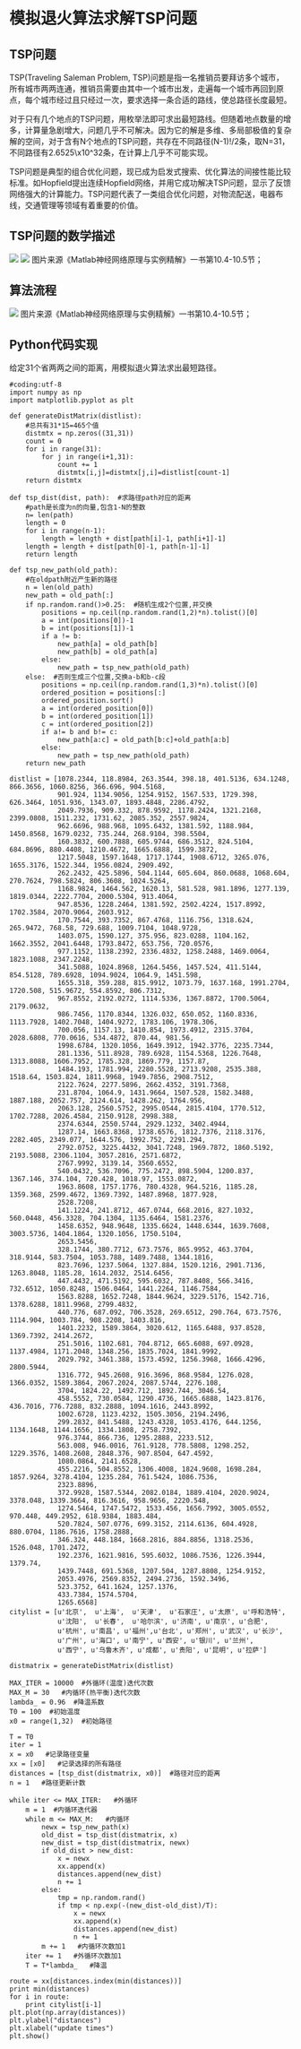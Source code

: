 # 模拟退火算法求解TSP问题
## TSP问题
TSP(Traveling Saleman Problem, TSP)问题是指一名推销员要拜访多个城市，所有城市两两连通，推销员需要由其中一个城市出发，走遍每一个城市再回到原点，每个城市经过且只经过一次，要求选择一条合适的路线，使总路径长度最短。

对于只有几个地点的TSP问题，用枚举法即可求出最短路线。但随着地点数量的增多，计算量急剧增大，问题几乎不可解决。因为它的解是多维、多局部极值的复杂解的空间，对于含有N个地点的TSP问题，共存在不同路径(N-1)!/2条，取N=31，不同路径有2.6525\x10^32条，在计算上几乎不可能实现。

TSP问题是典型的组合优化问题，现已成为启发式搜索、优化算法的间接性能比较标准。如Hopfield提出连续Hopfield网络，并用它成功解决TSP问题，显示了反馈网络强大的计算能力。TSP问题代表了一类组合优化问题，对物流配送，电器布线，交通管理等领域有着重要的价值。

## TSP问题的数学描述
![][image-1]
![][image-2]
图片来源《Matlab神经网络原理与实例精解》一书第10.4-10.5节；

## 算法流程
![][image-3]
图片来源《Matlab神经网络原理与实例精解》一书第10.4-10.5节；

## Python代码实现
给定31个省两两之间的距离，用模拟退火算法求出最短路径。

	#coding:utf-8
	import numpy as np
	import matplotlib.pyplot as plt
	
	def generateDistMatrix(distlist):
	    #总共有31*15=465个值
	    distmtx = np.zeros((31,31))
	    count = 0
	    for i in range(31):
	        for j in range(i+1,31):
	            count += 1
	            distmtx[i,j]=distmtx[j,i]=distlist[count-1]
	    return distmtx
	
	def tsp_dist(dist, path):  #求路径path对应的距离
	    #path是长度为n的向量,包含1-N的整数
	    n= len(path)
	    length = 0
	    for i in range(n-1):
	        length = length + dist[path[i]-1, path[i+1]-1]
	    length = length + dist[path[0]-1, path[n-1]-1]
	    return length
	
	def tsp_new_path(old_path):
	    #在oldpath附近产生新的路径
	    n = len(old_path)
	    new_path = old_path[:]
	    if np.random.rand()>0.25:  #随机生成2个位置,并交换
	        positions = np.ceil(np.random.rand(1,2)*n).tolist()[0]
	        a = int(positions[0])-1
	        b = int(positions[1])-1
	        if a != b:
	            new_path[a] = old_path[b]
	            new_path[b] = old_path[a]
	        else:
	            new_path = tsp_new_path(old_path)
	    else:  #否则生成三个位置,交换a-b和b-c段
	        positions = np.ceil(np.random.rand(1,3)*n).tolist()[0]
	        ordered_position = positions[:]
	        ordered_position.sort()
	        a = int(ordered_position[0])
	        b = int(ordered_position[1])
	        c = int(ordered_position[2])
	        if a!= b and b!= c:
	            new_path[a:c] = old_path[b:c]+old_path[a:b]
	        else:
	            new_path = tsp_new_path(old_path)
	    return new_path
	
	distlist = [1078.2344, 118.8984, 263.3544, 398.18, 401.5136, 634.1248, 866.3656, 1060.8256, 366.696, 904.5168,
	            901.924, 1134.9056, 1254.9152, 1567.533, 1729.398, 626.3464, 1051.936, 1343.07, 1893.4848, 2286.4792,
	            2049.7936, 909.332, 878.9592, 1178.2424, 1321.2168, 2399.0808, 1511.232, 1731.62, 2085.352, 2557.9824,
	            962.6696, 988.968, 1095.6432, 1381.592, 1188.984, 1450.8568, 1679.0232, 735.244, 268.9104, 398.5504,
	            160.3832, 600.7888, 605.9744, 686.3512, 824.5104, 684.8696, 880.4408, 1210.4672, 1665.6888, 1599.3872,
	            1217.5048, 1597.1648, 1717.1744, 1908.6712, 3265.076, 1655.3176, 1522.344, 1956.0824, 2909.492,
	            262.2432, 425.5896, 504.1144, 605.604, 860.0688, 1068.604, 270.7624, 798.5824, 806.3608, 1024.5264,
	            1168.9824, 1464.562, 1620.13, 581.528, 981.1896, 1277.139, 1819.0344, 2222.7704, 2000.5304, 913.4064,
	            947.8536, 1228.2464, 1381.592, 2502.4224, 1517.8992, 1702.3584, 2070.9064, 2603.912,
	            170.7544, 393.7352, 867.4768, 1116.756, 1318.624, 265.9472, 768.58, 729.688, 1009.7104, 1048.9728,
	            1403.075, 1590.127, 375.956, 823.0288, 1104.162, 1662.3552, 2041.6448, 1793.8472, 653.756, 720.0576,
	            977.1152, 1138.2392, 2336.4832, 1258.2488, 1469.0064, 1823.1088, 2347.2248,
	            341.5088, 1024.8968, 1264.5456, 1457.524, 411.5144, 854.5128, 789.6928, 1094.9024, 1064.9, 1451.598,
	            1655.318, 359.288, 815.9912, 1073.79, 1637.168, 1991.2704, 1720.508, 515.9672, 554.8592, 806.7312,
	            967.8552, 2192.0272, 1114.5336, 1367.8872, 1700.5064, 2179.0632,
	            986.7456, 1170.8344, 1326.032, 650.052, 1160.8336, 1113.7928, 1402.7048, 1404.9272, 1783.106, 1978.306,
	            700.056, 1157.13, 1410.854, 1973.4912, 2315.3704, 2028.6808, 770.0616, 534.4872, 870.44, 981.56,
	            1998.6784, 1320.1056, 1649.3912, 1942.3776, 2235.7344,
	            281.1336, 511.8928, 789.6928, 1154.5368, 1226.7648, 1313.8088, 1606.7952, 1785.328, 1869.779, 1157.87,
	            1484.193, 1781.994, 2280.5528, 2713.9208, 2535.388, 1518.64, 1503.824, 1811.9968, 1949.7856, 2908.7512,
	            2122.7624, 2277.5896, 2662.4352, 3191.7368,
	            231.8704, 1064.9, 1431.9664, 1507.528, 1582.3488, 1887.188, 2052.757, 2124.614, 1428.262, 1764.956,
	            2063.128, 2560.5752, 2995.0544, 2815.4104, 1770.512, 1702.7288, 2026.4584, 2150.9128, 2998.388,
	            2374.6344, 2550.5744, 2929.1232, 3402.4944,
	            1287.14, 1663.8368, 1738.6576, 1812.7376, 2118.3176, 2282.405, 2349.077, 1644.576, 1992.752, 2291.294,
	            2792.0752, 3225.4432, 3041.7248, 1969.7872, 1860.5192, 2193.5088, 2306.1104, 3057.2816, 2571.6872,
	            2767.9992, 3139.14, 3560.6552,
	            540.0432, 536.7096, 775.2472, 898.5904, 1200.837, 1367.146, 374.104, 720.428, 1018.97, 1553.0872,
	            1963.8608, 1757.1776, 780.4328, 964.5216, 1185.28, 1359.368, 2599.4672, 1369.7392, 1487.8968, 1877.928,
	            2528.7208,
	            141.1224, 241.8712, 467.0744, 668.2016, 827.1032, 560.0448, 456.3328, 704.1304, 1135.6464, 1581.2376,
	            1458.6352, 948.9648, 1335.6624, 1448.6344, 1639.7608, 3003.5736, 1404.1864, 1320.1056, 1750.5104,
	            2653.5456,
	            328.1744, 380.7712, 673.7576, 865.9952, 463.3704, 318.9144, 583.7504, 1053.788, 1489.7488, 1344.1816,
	            823.7696, 1237.5064, 1327.884, 1520.1216, 2901.7136, 1263.8048, 1185.28, 1614.2032, 2514.6456,
	            447.4432, 471.5192, 595.6032, 787.8408, 566.3416, 732.6512, 1050.8248, 1506.0464, 1441.2264, 1146.7584,
	            1563.8288, 1652.7248, 1844.9624, 3229.5176, 1542.716, 1378.6288, 1811.9968, 2799.4832,
	            440.776, 687.092, 706.3528, 269.6512, 290.764, 673.7576, 1114.904, 1003.784, 908.2208, 1403.816,
	            1401.2232, 1589.3864, 3020.612, 1165.6488, 937.8528, 1369.7392, 2414.2672,
	            251.5016, 1102.681, 704.8712, 665.6088, 697.0928, 1137.4984, 1171.2048, 1348.256, 1835.7024, 1841.9992,
	            2029.792, 3461.388, 1573.4592, 1256.3968, 1666.4296, 2800.5944,
	            1316.772, 945.2608, 916.3696, 868.9584, 1276.028, 1366.0352, 1589.3864, 2067.2024, 2087.5744, 2276.108,
	            3704, 1824.22, 1492.712, 1892.744, 3046.54,
	            458.5552, 730.0584, 1290.4736, 1665.6888, 1423.8176, 436.7016, 776.7288, 832.2888, 1094.1616, 2443.8992,
	            1002.6728, 1123.4232, 1505.3056, 2194.2496,
	            299.2832, 841.5488, 1243.4328, 1053.4176, 644.1256, 1134.1648, 1144.1656, 1334.1808, 2758.7392,
	            976.3744, 866.736, 1295.2888, 2233.512,
	            563.008, 946.0016, 761.9128, 778.5808, 1298.252, 1229.3576, 1408.2608, 2848.376, 907.8504, 647.4592,
	            1080.0864, 2141.6528,
	            455.2216, 504.8552, 1306.4008, 1824.9608, 1698.284, 1857.9264, 3278.4104, 1235.284, 761.5424, 1086.7536,
	            2323.8896,
	            372.9928, 1587.5344, 2082.0184, 1889.4104, 2020.9024, 3378.048, 1339.3664, 816.3616, 958.9656, 2220.548,
	            1274.5464, 1747.5472, 1533.456, 1656.7992, 3005.0552, 970.448, 449.2952, 618.9384, 1883.484,
	            520.7824, 507.0776, 699.3152, 2114.6136, 604.4928, 880.0704, 1186.7616, 1758.2888,
	            346.324, 448.184, 1668.2816, 884.8856, 1318.2536, 1526.048, 1701.2472,
	            192.2376, 1621.9816, 595.6032, 1086.7536, 1226.3944, 1379.74,
	            1439.7448, 691.5368, 1207.504, 1287.8808, 1254.9152,
	            2053.4976, 2569.8352, 2494.2736, 1592.3496,
	            523.3752, 641.1624, 1257.1376,
	            433.7384, 1574.5704,
	            1265.6568]
	citylist = [u'北京',	u'上海',	u'天津',	u'石家庄', u'太原', u'呼和浩特',
	            u'沈阳',	u'长春',	u'哈尔滨', u'济南', u'南京', u'合肥',
	            u'杭州', u'南昌', u'福州',u'台北', u'郑州', u'武汉', u'长沙',
	            u'广州', u'海口', u'南宁', u'西安', u'银川', u'兰州',
	            u'西宁', u'乌鲁木齐', u'成都', u'贵阳', u'昆明', u'拉萨']
	
	distmatrix = generateDistMatrix(distlist)
	
	MAX_ITER = 10000  #外循环(温度)迭代次数
	MAX_M = 30   #内循环(热平衡)迭代次数
	lambda_ = 0.96  #降温系数
	T0 = 100  #初始温度
	x0 = range(1,32)  #初始路径
	
	T = T0
	iter = 1
	x = x0   #记录路径变量
	xx = [x0]   #记录选择的所有路径
	distances = [tsp_dist(distmatrix, x0)]  #路径对应的距离
	n = 1   #路径更新计数
	
	while iter <= MAX_ITER:   #外循环
	    m = 1  #内循环迭代器
	    while m <= MAX_M:   #内循环
	        newx = tsp_new_path(x)
	        old_dist = tsp_dist(distmatrix, x)
	        new_dist = tsp_dist(distmatrix, newx)
	        if old_dist > new_dist:
	            x = newx
	            xx.append(x)
	            distances.append(new_dist)
	            n += 1
	        else:
	            tmp = np.random.rand()
	            if tmp < np.exp(-(new_dist-old_dist)/T):
	                x = newx
	                xx.append(x)
	                distances.append(new_dist)
	                n += 1
	        m += 1   #内循环次数加1
	    iter += 1   #外循环次数加1
	    T = T*lambda_   #降温
	
	route = xx[distances.index(min(distances))]
	print min(distances)
	for i in route:
	    print citylist[i-1]
	plt.plot(np.array(distances))
	plt.ylabel("distances")
	plt.xlabel("update times")
	plt.show()


[image-1]:	https://github.com/kiseliu/MarkDownPictures/blob/master/dl/TSP%E9%97%AE%E9%A2%98%E6%95%B0%E5%AD%A6%E6%8F%8F%E8%BF%B001.png
[image-2]:	https://github.com/kiseliu/MarkDownPictures/blob/master/dl/TSP%E9%97%AE%E9%A2%98%E6%95%B0%E5%AD%A6%E6%8F%8F%E8%BF%B002.png
[image-3]:	https://github.com/kiseliu/MarkDownPictures/blob/master/dl/%E6%A8%A1%E6%8B%9F%E9%80%80%E7%81%AB%E7%AE%97%E6%B3%95%E8%A7%A3TSP%E9%97%AE%E9%A2%98%E6%B5%81%E7%A8%8B.png